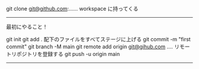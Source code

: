 git clone git@github.com:......
workspace に持ってくる

---

最初にやること！

git init
git add . 配下のファイルをすべてステージに上げる
git commit -m "first commit"
git branch -M main
git remote add origin git@gihub.com .... リモートリポジトリを登録する
git push -u origin main

---
